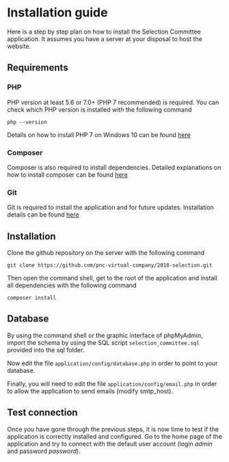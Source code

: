 # Installation guide

Here is a step by step plan on how to install the Selection Committee application. It assumes you have a server at your disposal to host the website.

## Requirements

### PHP
PHP version at least 5.6 or 7.0+ (PHP 7 recommended) is required. You can check which PHP version is installed with the following command

```php --version```

Details on how to install PHP 7 on Windows 10 can be found [here](http://kizu514.com/blog/install-php7-and-composer-on-windows-10/)

### Composer
Composer is also required to install dependencies. Detailed explanations on how to install composer can be found [here](https://getcomposer.org/doc/00-intro.md) 

### Git
Git is required to install the application and for future updates. Installation details can be found [here](https://git-scm.com/book/en/v2/Getting-Started-Installing-Git)

## Installation

Clone the github repository on the server with the following command

```git clone https://github.com/pnc-virtual-company/2018-selection.git```

Then open the command shell, get to the root of the application and install all dependencies with the following command 

```composer install```

## Database

By using the command shell or the graphic interface of phpMyAdmin, import the schema by using the SQL script `selection_committee.sql` provided into the sql folder.

Now edit the file `application/config/database.php` in order to point to your database.

Finally, you will need to edit the file `application/config/email.php` in order to allow the application to send emails (modify smtp_host). 

## Test connection

Once you have gone through the previous steps, it is now time to test if the application is correctly installed and configured. Go to the home page of the application and try to connect with the default user account (login *admin* and password *password*).
